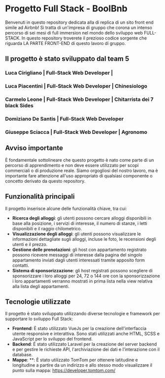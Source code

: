 # Progetto Full Stack - BoolBnb

Benvenuti in questo repository dedicata alla di replica di un sito front end simile ad Airbnb! Si tratta di un'impresa di gruppo che corona un intenso percorso di sei mesi di full immersion nel mondo dello sviluppo web FULL-STACK. In questo repository troverete il prezioso codice sorgente che riguarda 
LA PARTE FRONT-END di questo lavoro di gruppo.
## Il progetto è stato sviluppato dal team 5 
### Luca Cirigliano | Full-Stack Web Developer | 
### Luca Piacentini | Full-Stack Web Developer | Chinesiologo
### Carmelo Leone | Full-Stack Web Developer | Chitarrista dei 7 black Sides
### Domiziano De Santis | Full-Stack Web Developer
### Giuseppe Sciacca | Full-Stack Web Developer | Agronomo

## Avviso importante
È fondamentale sottolineare che questo progetto è nato come parte di un percorso di apprendimento e non deve essere utilizzato per scopi commerciali o di produzione reale. Siamo orgogliosi del nostro lavoro, ma è importante fare attenzione all'uso appropriato di qualsiasi componente o concetto derivato da questo repository.
## Funzionalità principali

Il progetto inserisce alcune delle funzionalità chiave, tra cui:

- **Ricerca degli alloggi**: gli utenti possono cercare alloggi disponibili in base alla posizione, i servizi di interesse, il numero di stanze, i letti disponibili e il raggio chilometrico.
- **Visualizzazione degli alloggi**: gli utenti possono visualizzare le informazioni dettagliate sugli alloggi, incluse le foto, le recensioni degli utenti e il prezzo.
- **Gestione delle prenotazioni**: gli host con appartamento registrato possono ricevere messaggi di interesse dalla pagina del singolo appartamento inviati dagli utenti interessati tramite apposito form contatti.
- **Sistema di sponsorizzazione**: gli host registrati possono scegliere di sponsorizzare i loro alloggi per 24, 72 o 144 ore con la sponsorizzazione i loro appartamenti verranno mostrati in prima lista nella view relativa alla lista degli appartamenti.

## Tecnologie utilizzate

Il progetto è stato sviluppato utilizzando diverse tecnologie e framework per supportare lo sviluppo Full Stack:

- **Frontend**: È stato utilizzato VueJs per la creazione dell'interfaccia utente responsive e interattiva. Sono stati utilizzati anche HTML, SCSS e JavaScript per lo sviluppo del frontend.
- **Backend**: È stato utilizzato Laravel per la creazione del server backend e per gestire le richieste API, l'archiviazione dei dati e l'interazione con il database.
- **Mappe**: **: È stato utilizzato TomTom per ottenere latitudine e longitudine a partire da un indirizzo e allo stesso modo visualizzare il punto sulla mappa: https://developer.tomtom.com/
